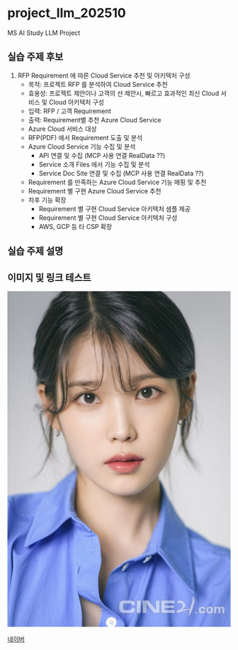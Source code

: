 # project_llm_202510
MS AI Study LLM Project

## 실습 주제 후보 

1. RFP Requirement 에 따른 Cloud Service 추천 및 아키텍처 구성 
   - 목적: 프로젝트 RFP 를 분석하여 Cloud Service 추천 
   - 효용성: 프로젝트 제안이나 고객의 선 제안시, 빠르고 효과적인 최신 Cloud 서비스 및 Cloud 아키텍처 구성 
   - 입력: RFP / 고객 Requirement
   - 출력: Requirement별 추천 Azure Cloud Service 
   - Azure Cloud 서비스 대상    
   - RFP(PDF) 에서 Requirement 도출 및 분석 
   - Azure Cloud Service 기능 수집 및 분석 
        - API 연결 및 수집 (MCP 사용 연결 RealData ??)
		- Service 소개 Files 에서 기능 수집 및 분석 
        - Service Doc Site 연결 및 수집 (MCP 사용 연결 RealData ??)
   - Requirement 를 만족하는 Azure Cloud Service 기능 매핑 및 추천 
   - Requirement 별 구현 Azure Cloud Service 추천 
   - 차후 기능 확장 
        - Requirement 별 구현 Cloud Service 아키텍처 샘플 제공
		- Requirement 별 구현 Cloud Service 아키텍처 구성 
		- AWS, GCP 등 타 CSP 확장
  
##  실습 주제 설명 

## 이미지 및 링크 테스트
![mcp image](./IU_face.jpg)

[네이버](http://naver.com)


